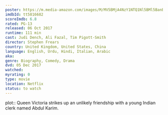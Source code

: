 ```yaml
---
poster: https://m.media-amazon.com/images/M/MV5BMjA4NzY1NTQ1Nl5BMl5BanBnXkFtZTgwMTM3NTY0MjI@._V1_SX300.jpg 
imdbId: tt5816682 
scoreImdb: 6.8 
rated: PG-13
released: 06 Oct 2017 
runtime: 111 min 
cast: Judi Dench, Ali Fazal, Tim Pigott-Smith 
director: Stephen Frears 
country: United Kingdom, United States, China
language: English, Urdu, Hindi, Italian, Arabic
aka:
genre: Biography, Comedy, Drama 
dvd: 05 Dec 2017
watched: 
myrating: 0
type: movie
location: Netflix
status: to watch
---
```


plot:: Queen Victoria strikes up an unlikely friendship with a young Indian clerk named Abdul Karim.